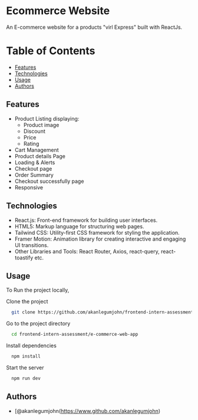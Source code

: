 # Ecommerce Website

An E-commerce website for a products "virl Express" built with ReactJs. 

# Table of Contents

- [Features](#features)
- [Technologies](#technologies)
- [Usage](#usage)
- [Authors](#authors)

## Features

- Product Listing displaying:
  - Product image
  - Discount
  - Price
  - Rating
- Cart Management
- Product details Page
- Loading & Alerts
- Checkout page
- Order Summary
- Checkout successfully page
- Responsive

  
## Technologies

- React.js: Front-end framework for building user interfaces.
- HTML5: Markup language for structuring web pages.
- Tailwind CSS: Utility-first CSS framework for styling the application.
- Framer Motion: Animation library for creating interactive and engaging UI transitions.
- Other Libraries and Tools: React Router, Axios, react-query, react-toastify etc.
  

## Usage

To Run the project locally,

Clone the project

```bash
  git clone https://github.com/akanlegumjohn/frontend-intern-assessment.git
```

Go to the project directory

```bash
  cd frontend-intern-assessment/e-commerce-web-app
```

Install dependencies

```bash
  npm install
```

Start the server

```bash
  npm run dev
```


## Authors

- [@akanlegumjohn(https://www.github.com/akanlegumjohn)






